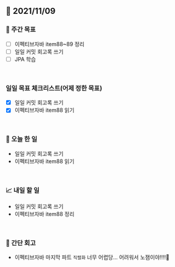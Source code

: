 ## 📅 2021/11/09


### 👏 주간 목표

- [ ] 이펙티브자바 item88~89 정리
- [ ] 일일 커밋 회고록 쓰기
- [ ] JPA 학습

<br/>

### 일일 목표 체크리스트(어제 정한 목표)

- [x] 일일 커밋 회고록 쓰기
- [x] 이펙티브자바 item88 읽기

<br/>

### 💯 오늘 한 일

- 일일 커밋 회고록 쓰기
- 이펙티브자바 item88 읽기

<br/>

### 📈 내일 할 일

- 일일 커밋 회고록 쓰기
- 이펙티브자바 item88 정리

<br/>

### 🤔 간단 회고

- 이펙티브자바 마지막 파트 `직렬화` 너무 어렵당... 어려워서 노잼이야!!!!🥲
